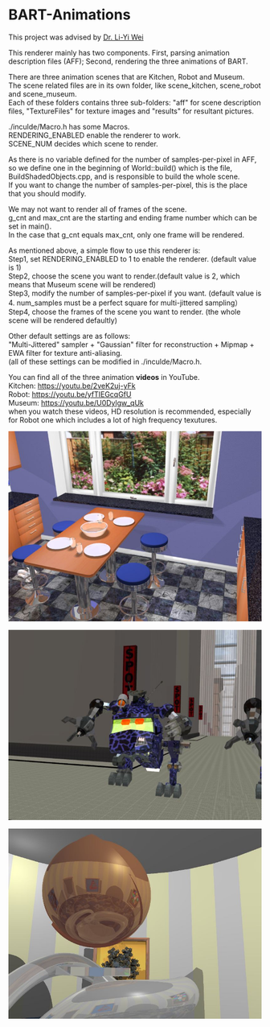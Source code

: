 # BART-Animations
This project was advised by [Dr. Li-Yi Wei](http://www.liyiwei.org/)

This renderer mainly has two components. First, parsing animation description files (AFF); Second, rendering the three animations of BART.  

There are three animation scenes that are Kitchen, Robot and Museum.   
The scene related files are in its own folder, like scene_kitchen, scene_robot and scene_museum.  
Each of these folders contains three sub-folders: "aff" for scene description files, "TextureFiles" for texture images and "results" for resultant pictures.  

./inculde/Macro.h has some Macros.  
RENDERING_ENABLED enable the renderer to work.  
SCENE_NUM decides which scene to render.  

As there is no variable defined for the number of samples-per-pixel in AFF,   
so we define one in the beginning of World::build() which is the file, BuildShadedObjects.cpp, and is responsible to build the whole scene.  
If you want to change the number of samples-per-pixel, this is the place that you should modify.  

We may not want to render all of frames of the scene.  
g_cnt and max_cnt are the starting and ending frame number which can be set in main().  
In the case that g_cnt equals max_cnt, only one frame will be rendered.  

As mentioned above, a simple flow to use this renderer is:  
Step1, set RENDERING_ENABLED to 1 to enable the renderer. (default value is 1)  
Step2, choose the scene you want to render.(default value is 2, which means that Museum scene will be rendered)  
Step3, modify the number of samples-per-pixel if you want. (default value is 4. num_samples must be a perfect square for multi-jittered sampling）  
Step4, choose the frames of the scene you want to render. (the whole scene will be rendered defaultly)  

Other default settings are as follows:  
"Multi-Jittered" sampler +   "Gaussian" filter for reconstruction +   Mipmap +   EWA filter for texture anti-aliasing.  
(all of these settings can be modified in ./inculde/Macro.h.  

You can find all of the three animation **videos** in YouTube.  
Kitchen: https://youtu.be/2veK2uj-yFk  
Robot:   https://youtu.be/yfTIEGcqGfU  
Museum:  https://youtu.be/U0Dylgw_qUk  
when you watch these videos, HD resolution is recommended, especially for Robot one which includes a lot of high frequency texutures.

[kitchen]:https://github.com/libingzeng/BART-Animations/blob/master/scene_kitchen/results/Kitchen1.jpg  
[![kitchen]](https://youtu.be/2veK2uj-yFk)  

[robot]:https://github.com/libingzeng/BART-Animations/blob/master/scene_robot/results/Robot457.jpg  
[![robot]](https://youtu.be/yfTIEGcqGfU)  

[museum]:https://github.com/libingzeng/BART-Animations/blob/master/scene_museum/results/Museum217.jpg  
[![museum]](https://youtu.be/U0Dylgw_qUk)  
